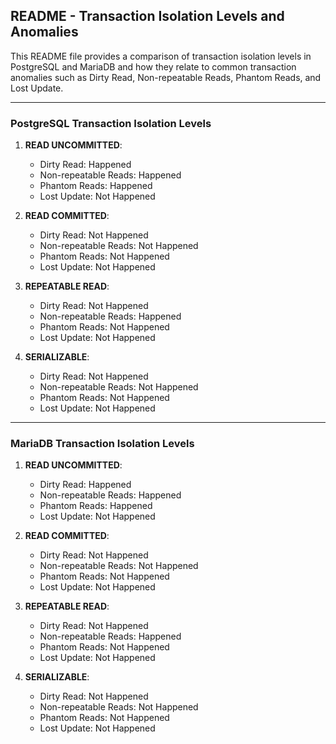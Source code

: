 ## README - Transaction Isolation Levels and Anomalies

This README file provides a comparison of transaction isolation levels in PostgreSQL and MariaDB and how they relate to common transaction anomalies such as Dirty Read, Non-repeatable Reads, Phantom Reads, and Lost Update.

---

### PostgreSQL Transaction Isolation Levels

1. **READ UNCOMMITTED**:
   - Dirty Read: Happened
   - Non-repeatable Reads: Happened
   - Phantom Reads: Happened
   - Lost Update: Not Happened

2. **READ COMMITTED**:
   - Dirty Read: Not Happened
   - Non-repeatable Reads: Not Happened
   - Phantom Reads: Not Happened
   - Lost Update: Not Happened

3. **REPEATABLE READ**:
   - Dirty Read: Not Happened
   - Non-repeatable Reads: Happened
   - Phantom Reads: Not Happened
   - Lost Update: Not Happened

4. **SERIALIZABLE**:
   - Dirty Read: Not Happened
   - Non-repeatable Reads: Not Happened
   - Phantom Reads: Not Happened
   - Lost Update: Not Happened

---

### MariaDB Transaction Isolation Levels

1. **READ UNCOMMITTED**:
   - Dirty Read: Happened
   - Non-repeatable Reads: Happened
   - Phantom Reads: Happened
   - Lost Update: Not Happened

2. **READ COMMITTED**:
   - Dirty Read: Not Happened
   - Non-repeatable Reads: Not Happened
   - Phantom Reads: Not Happened
   - Lost Update: Not Happened

3. **REPEATABLE READ**:
   - Dirty Read: Not Happened
   - Non-repeatable Reads: Happened
   - Phantom Reads: Not Happened
   - Lost Update: Not Happened

4. **SERIALIZABLE**:
   - Dirty Read: Not Happened
   - Non-repeatable Reads: Not Happened
   - Phantom Reads: Not Happened
   - Lost Update: Not Happened
